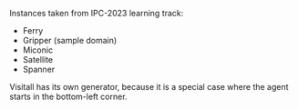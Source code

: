 Instances taken from IPC-2023 learning track:
- Ferry
- Gripper (sample domain)
- Miconic
- Satellite
- Spanner

Visitall has its own generator, because it is a special case where the agent starts in the bottom-left corner.
